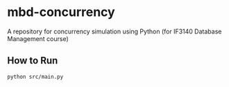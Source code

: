 # mbd-concurrency
A repository for concurrency simulation using Python (for IF3140 Database Management course)


## How to Run
```
python src/main.py
```